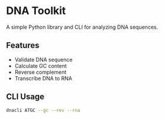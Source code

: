 # DNA Toolkit

A simple Python library and CLI for analyzing DNA sequences.

## Features

- Validate DNA sequence
- Calculate GC content
- Reverse complement
- Transcribe DNA to RNA

## CLI Usage

```bash
dnacli ATGC --gc --rev --rna
